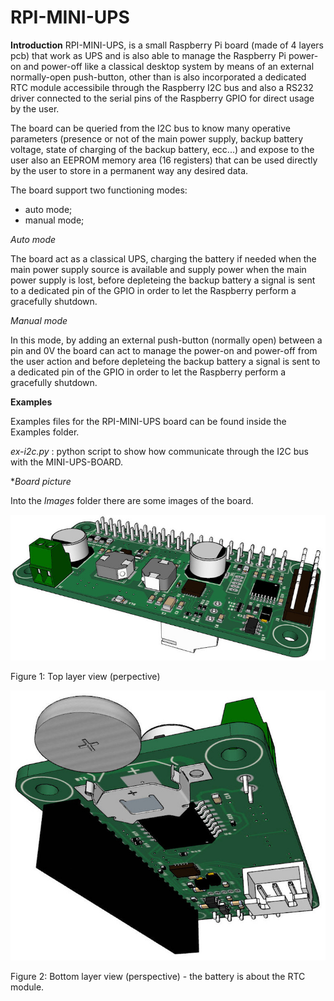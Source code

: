 # RPI-MINI-UPS

**Introduction**
RPI-MINI-UPS, is a small Raspberry Pi board (made of 4 layers pcb) that work as UPS and is also able to manage the Raspberry Pi power-on and power-off like a classical desktop system by means of an external normally-open push-button, other than is also incorporated a dedicated RTC module accessibile through the Raspberry I2C bus and also a RS232 driver connected to the serial pins of the Raspberry GPIO for direct usage by the user.

The board can be queried from the I2C bus to know many operative parameters (presence or not of the main power supply, backup battery voltage, state of charging of the backup battery, ecc...) and expose to the user also an EEPROM memory area (16 registers) that can be used directly by the user to store in a permanent way any desired data.

The board support two functioning modes:

- auto mode;
- manual mode;

*Auto mode*

The board act as a classical UPS, charging the battery if needed when the main power supply source is available and supply power when the main power supply is lost, before depleteing the backup battery a signal is sent to a dedicated pin of the GPIO in order to let the Raspberry perform a gracefully shutdown.

*Manual mode*

In this mode, by adding an external push-button (normally open) between a pin and 0V the board can act to manage the power-on and power-off from the user action and before depleteing the backup battery a signal is sent to a dedicated pin of the GPIO in order to let the Raspberry perform a gracefully shutdown.

**Examples**

Examples files for the RPI-MINI-UPS board can be found inside the Examples folder.

*ex-i2c.py* : python script to show how communicate through the I2C bus with the MINI-UPS-BOARD.

**Board picture*

Into the *Images* folder there are some images of the board.

![Image](/Images/miniups_r0-1.jpg)

Figure 1: Top layer view (perpective)

![Image](/Images/miniups_r0-3.jpg)

Figure 2: Bottom layer view (perspective) - the battery is about the RTC module.
